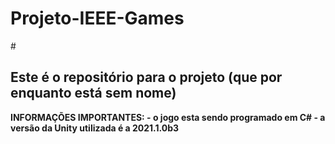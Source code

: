 # <h1> Projeto-IEEE-Games</h1>

#<h2> Este é o repositório para o projeto (que por enquanto está sem nome)</h2>

<b>
INFORMAÇÕES IMPORTANTES:
- o jogo esta sendo programado em C# 
- a versão da Unity utilizada é a 2021.1.0b3 
</b>

